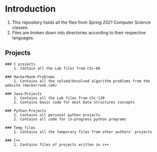 # **Introduction**

1. This repository holds all the files from _Spring 2021_ Computer Science classes. 
2. Files are broken down into directories according to their respective languages.

## **Projects**

    ### C projects
        1. Contain all the Lab files from CSc-60

    ### HackerRank-Problems
        1. Contains all the solved/Unsolved algorithm problems from the website (Hackerrank.com)

    ### Java-Projects
        1. Contains all the Lab files from CSc-130
        2. Contains basic code for most Data Structures concepts

    ### Python-Projects
        1. Contains all personal python projects
        2. Contains all code for in-progress python programs

    ### Temp_files
        1. Contains all the temporary files from other authors' projects

    ### C++
        1. Contains files of projects written in c++
